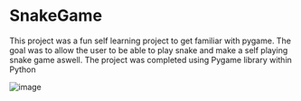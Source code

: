 # SnakeGame
This project was a fun self learning project to get familiar with pygame. The goal was to allow the user to be able to play snake and make a self playing snake game aswell. The project was completed using Pygame library within Python

![image](https://user-images.githubusercontent.com/71609002/125346838-13bb7900-e30f-11eb-915e-5cf46f77b895.png)
